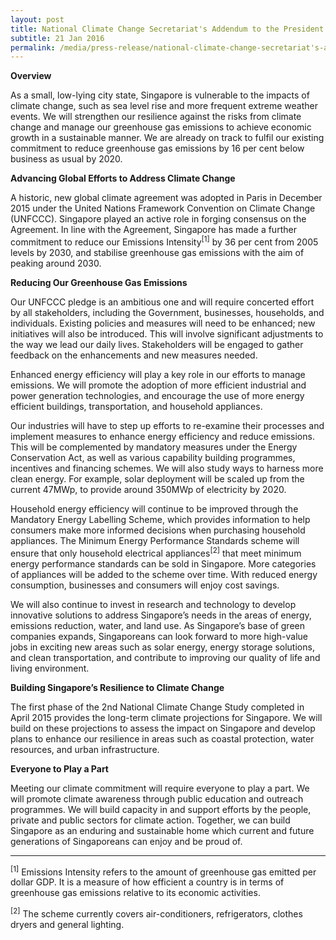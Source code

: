 ```yaml
---
layout: post
title: National Climate Change Secretariat's Addendum to the President's Address in 2016 by Deputy Prime Minister Teo Chee Hean, Chairman of the Inter-Ministerial Committee on Climate Change
subtitle: 21 Jan 2016
permalink: /media/press-release/national-climate-change-secretariat's-addendum-to-the-president's-address-in-2016-by-deputy-prime-minister-teo-chee-hean-chairman-of-the-inter-ministerial-committee-on-climate-change/
---
```



**Overview**

As a small, low-lying city state, Singapore is vulnerable to the impacts of climate change, such as sea level rise and more frequent extreme weather events. We will strengthen our resilience against the risks from climate change and manage our greenhouse gas emissions to achieve economic growth in a sustainable manner. We are already on track to fulfil our existing commitment to reduce greenhouse gas emissions by 16 per cent below business as usual by 2020.

**Advancing Global Efforts to Address Climate Change**

A historic, new global climate agreement was adopted in Paris in December 2015 under the United Nations Framework Convention on Climate Change (UNFCCC). Singapore played an active role in forging consensus on the Agreement. In line with the Agreement, Singapore has made a further commitment to reduce our Emissions Intensity<sup>[1]</sup> by 36 per cent from 2005 levels by 2030, and stabilise greenhouse gas emissions with the aim of peaking around 2030.

**Reducing Our Greenhouse Gas Emissions**

Our UNFCCC pledge is an ambitious one and will require concerted effort by all stakeholders, including the Government, businesses, households, and individuals. Existing policies and measures will need to be enhanced; new initiatives will also be introduced. This will involve significant adjustments to the way we lead our daily lives. Stakeholders will be engaged to gather feedback on the enhancements and new measures needed.

Enhanced energy efficiency will play a key role in our efforts to manage emissions. We will promote the adoption of more efficient industrial and power generation technologies, and encourage the use of more energy efficient buildings, transportation, and household appliances.

Our industries will have to step up efforts to re-examine their processes and implement measures to enhance energy efficiency and reduce emissions. This will be complemented by mandatory measures under the Energy Conservation Act, as well as various capability building programmes, incentives and financing schemes. We will also study ways to harness more clean energy. For example, solar deployment will be scaled up from the current 47MWp, to provide around 350MWp of electricity by 2020.

Household energy efficiency will continue to be improved through the Mandatory Energy Labelling Scheme, which provides information to help consumers make more informed decisions when purchasing household appliances. The Minimum Energy Performance Standards scheme will ensure that only household electrical appliances<sup>[2]</sup> that meet minimum energy performance standards can be sold in Singapore. More categories of appliances will be added to the scheme over time. With reduced energy consumption, businesses and consumers will enjoy cost savings.

We will also continue to invest in research and technology to develop innovative solutions to address Singapore’s needs in the areas of energy, emissions reduction, water, and land use. As Singapore’s base of green companies expands, Singaporeans can look forward to more high-value jobs in exciting new areas such as solar energy, energy storage solutions, and clean transportation, and contribute to improving our quality of life and living environment.

**Building Singapore’s Resilience to Climate Change**

The first phase of the 2nd National Climate Change Study completed in April 2015 provides the long-term climate projections for Singapore. We will build on these projections to assess the impact on Singapore and develop plans to enhance our resilience in areas such as coastal protection, water resources, and urban infrastructure.

**Everyone to Play a Part**

Meeting our climate commitment will require everyone to play a part. We will promote climate awareness through public education and outreach programmes. We will build capacity in and support efforts by the people, private and public sectors for climate action. Together, we can build Singapore as an enduring and sustainable home which current and future generations of Singaporeans can enjoy and be proud of.

___

<sup>[1]</sup> Emissions Intensity refers to the amount of greenhouse gas emitted per dollar GDP. It is a measure of how efficient a country is in terms of greenhouse gas emissions relative to its economic activities.

<sup>[2]</sup> The scheme currently covers air-conditioners, refrigerators, clothes dryers and general lighting. 
